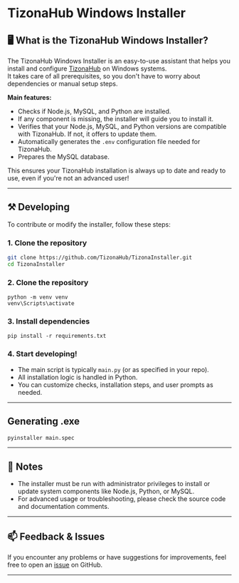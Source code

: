 # TizonaHub Windows Installer

## 🖥️ What is the TizonaHub Windows Installer?

The TizonaHub Windows Installer is an easy-to-use assistant that helps you install and configure [TizonaHub](https://github.com/TizonaHub) on Windows systems.  
It takes care of all prerequisites, so you don't have to worry about dependencies or manual setup steps.

**Main features:**
- Checks if Node.js, MySQL, and Python are installed.
- If any component is missing, the installer will guide you to install it.
- Verifies that your Node.js, MySQL, and Python versions are compatible with TizonaHub. If not, it offers to update them.
- Automatically generates the `.env` configuration file needed for TizonaHub.
- Prepares the MySQL database.

This ensures your TizonaHub installation is always up to date and ready to use, even if you're not an advanced user!

---

## ⚒️ Developing

To contribute or modify the installer, follow these steps:

### 1. Clone the repository

```bash
git clone https://github.com/TizonaHub/TizonaInstaller.git
cd TizonaInstaller
```
### 2. Clone the repository
```
python -m venv venv
venv\Scripts\activate
``` 

### 3. Install dependencies
```
pip install -r requirements.txt
```
### 4. Start developing!

- The main script is typically `main.py` (or as specified in your repo).
- All installation logic is handled in Python.
- You can customize checks, installation steps, and user prompts as needed.

---
## Generating .exe
```bash
pyinstaller main.spec
```
---
## 📃 Notes

- The installer must be run with administrator privileges to install or update system components like Node.js, Python, or MySQL.
- For advanced usage or troubleshooting, please check the source code and documentation comments.

---

## 📫 Feedback & Issues

If you encounter any problems or have suggestions for improvements, feel free to open an [issue](https://github.com/TizonaHub/TizonaInstallerWindows/issues) on GitHub.

---

